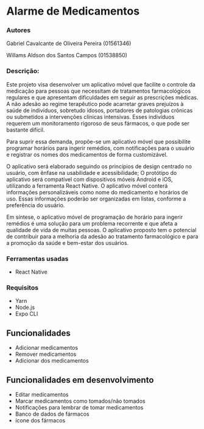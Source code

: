 # Alarme de Medicamentos

### Autores

Gabriel Cavalcante de Oliveira Pereira (01561346)

Willams Aldson dos Santos Campos (01538850)


### Descrição: 

Este projeto visa desenvolver um aplicativo móvel que facilite o controle da medicação para pessoas que necessitam de tratamentos farmacológicos regulares e que apresentam dificuldades em seguir as prescrições médicas. A não adesão ao regime terapêutico pode acarretar graves prejuízos à saúde de indivíduos, sobretudo idosos, portadores de patologias crônicas ou submetidos a intervenções clínicas intensivas. Esses indivíduos requerem um monitoramento rigoroso de seus fármacos, o que pode ser bastante difícil.

Para suprir essa demanda, propõe-se um aplicativo móvel que possibilite programar horários para ingerir remédios, com notificações para o usuário e registrar os nomes dos medicamentos de forma customizável. 

O aplicativo será elaborado seguindo os princípios de design centrado no usuário, com ênfase na usabilidade e acessibilidade; O protótipo do aplicativo será compatível com dispositivos móveis Android e iOS, utilizando a ferramenta React Native. O aplicativo móvel conterá informações personalizáveis como nome do medicamento e horários de uso. Essas informações poderão ser organizadas em listas, conforme a preferência do usuário.

Em síntese, o aplicativo móvel de programação de horário para ingerir remédios é uma solução para um problema recorrente e que afeta a qualidade de vida de muitas pessoas. O aplicativo proposto tem o potencial de contribuir para a melhoria da adesão ao tratamento farmacológico e para a promoção da saúde e bem-estar dos usuários.


### Ferramentas usadas

- React Native

### Requisitos

- Yarn
- Node.js
- Expo CLI


## Funcionalidades

- Adicionar medicamentos
- Remover medicamentos
- Adicionar dos medicamentos


## Funcionalidades em desenvolvimento

- Editar medicamentos
- Marcar medicamentos como tomados/não tomados
- Notificações para lembrar de tomar medicamentos
- Banco de dados de fármacos
- ícone dos fármacos
